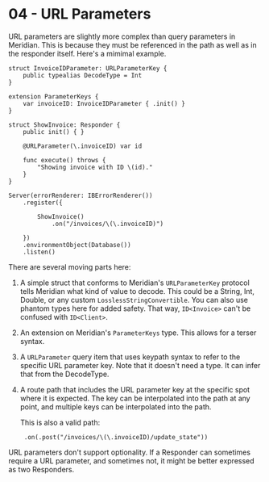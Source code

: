 # 04 - URL Parameters

URL parameters are slightly more complex than query parameters in Meridian. This is because they must be referenced in the path as well as in the responder itself. Here's a  mimimal example.

    struct InvoiceIDParameter: URLParameterKey {
        public typealias DecodeType = Int
    }
    
    extension ParameterKeys {
        var invoiceID: InvoiceIDParameter { .init() }
    }
    
    struct ShowInvoice: Responder {
        public init() { }
    
        @URLParameter(\.invoiceID) var id
        
        func execute() throws {
            "Showing invoice with ID \(id)."
        }
    }

    Server(errorRenderer: IBErrorRenderer())
        .register({
            
            ShowInvoice()
                .on("/invoices/\(\.invoiceID)")
            
        })
        .environmentObject(Database())
        .listen()

There are several moving parts here:

1. A simple struct that conforms to Meridian's `URLParameterKey` protocol tells Meridian what kind of value to decode. This could be a String, Int, Double, or any custom `LosslessStringConvertible`. You can also use phantom types here for added safety. That way, `ID<Invoice>` can't be confused with `ID<Client>`.
2. An extension on Meridian's `ParameterKeys` type. This allows for a terser syntax.
3. A `URLParameter` query item that uses keypath syntax to refer to the specific URL parameter key. Note that it doesn't need a type. It can infer that from the DecodeType.
4. A route path that includes the URL parameter key at the specific spot where it is expected. The key can be interpolated into the path at any point, and multiple keys can be interpolated into the path.

    This is also a valid path:

        .on(.post("/invoices/\(\.invoiceID)/update_state"))

URL parameters don't support optionality. If a Responder can sometimes require a URL parameter, and sometimes not, it might be better expressed as two Responders.